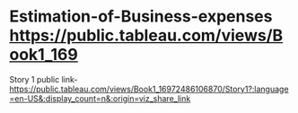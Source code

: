 # Estimation-of-Business-expenses                                                                                                                                                                                 https://public.tableau.com/views/Book1_169
Story 1 public link- https://public.tableau.com/views/Book1_16972486106870/Story1?:language=en-US&:display_count=n&:origin=viz_share_link
